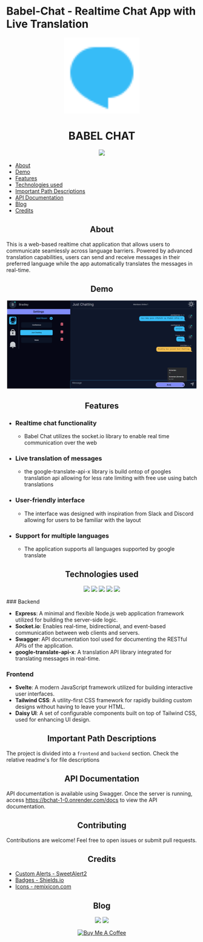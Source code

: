 # Babel-Chat - Realtime Chat App with Live Translation

<p align='center'>
<img width='200' src='./resources/chat.svg' />
</p>

<h1 align='center' color='blue'>BABEL CHAT</h1>

<p align="center">
    <a href="https://bchat.bradleygilden.tech">
    <img src="https://img.shields.io/badge/deployed_on_render-black?style=for-the-badge&logo=render&logoColor=white" />
    </a>
</p>

* [About](#about)
* [Demo](#demo)
* [Features](#features)
* [Technologies used](#technologies-used)
* [Important Path Descriptions](#important-path-descriptions)
* [API Documentation](#api-documentation)
* [Blog](#blog)
* [Credits](#credits)

<div align="center">

## About

</div>

This is a web-based realtime chat application that allows users to communicate seamlessly across language barriers. Powered by advanced translation capabilities, users can send and receive messages in their preferred language while the app automatically translates the messages in real-time.

<div align="center">

## Demo

<a href='https://www.youtube.com/watch?v=j_6HYnIJuzI'>
<img width='500' src='./resources/thumbnail.png'>
</a>

</div>

<div align="center">

## Features

</div>

- ### Realtime chat functionality
  * Babel Chat utilizes the socket.io library to enable real time communication over the web
- ### Live translation of messages
  * the google-translate-api-x library is build ontop of googles translation api allowing for less rate limiting with free use using batch translations
- ### User-friendly interface
  * The interface was designed with inspiration from Slack and Discord allowing for users to be familiar with the layout
- ### Support for multiple languages
  * The application supports all languages supported by google translate

<div align="center">

## Technologies used

</div>

<p align='center'>
<img src='https://img.shields.io/badge/Svelte-4A4A55?style=for-the-badge&logo=svelte&logoColor=FF3E00'>
<img src='https://img.shields.io/badge/Express.js-404D59?style=for-the-badge'>
<img src='https://img.shields.io/badge/Node.js-43853D?style=for-the-badge&logo=node.js&logoColor=white'>
<img src='https://img.shields.io/badge/JavaScript-F7DF1E?style=for-the-badge&logo=javascript&logoColor=black'>
<img src='https://img.shields.io/badge/Tailwind_CSS-38B2AC?style=for-the-badge&logo=tailwind-css&logoColor=white'>
</p>
### Backend

- **Express**: A minimal and flexible Node.js web application framework utilized for building the server-side logic.
- **Socket.io**: Enables real-time, bidirectional, and event-based communication between web clients and servers.
- **Swagger**: API documentation tool used for documenting the RESTful APIs of the application.
- **google-translate-api-x**: A translation API library integrated for translating messages in real-time.

### Frontend

- **Svelte**: A modern JavaScript framework utilized for building interactive user interfaces.
- **Tailwind CSS**: A utility-first CSS framework for rapidly building custom designs without having to leave your HTML.
- **Daisy UI**: A set of configurable components built on top of Tailwind CSS, used for enhancing UI design.

<div align="center">

## Important Path Descriptions

</div>

The project is divided into a `frontend` and `backend` section. Check the relative readme's for file descriptions

<div align="center">

## API Documentation

</div>

API documentation is available using Swagger. Once the server is running, access <a href='https://bchat-1-0.onrender.com/api'>https://bchat-1-0.onrender.com/docs</a> to view the API documentation.

<div align="center">

## Contributing

</div>

Contributions are welcome! Feel free to open issues or submit pull requests.


<div align="center">

## Credits

</div>

* [Custom Alerts - SweetAlert2](https://sweetalert2.github.io/)
* [Badges - Shields.io](https://shields.io)
* [Icons - remixicon.com](https://remixicon.com)

<div align="center">

## Blog

</div>
<p align="center">
    <img src="https://img.shields.io/badge/hashnode-2962ff?style=for-the-badge&logo=hashnode" />
    <img src="https://img.shields.io/badge/medium-black?style=for-the-badge&logo=medium" />
</p>
<p align="center">
<a href="https://www.buymeacoffee.com/comascript" target="_blank"><img src="https://cdn.buymeacoffee.com/buttons/v2/default-yellow.png" alt="Buy Me A Coffee" style="height: 60px !important;width: 217px !important;" ></a>
</p>
